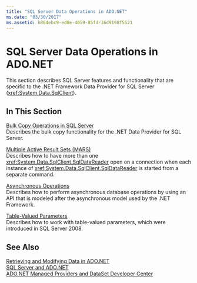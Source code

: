 ```yaml
---
title: "SQL Server Data Operations in ADO.NET"
ms.date: "03/30/2017"
ms.assetid: b864ebc9-ed8e-4059-85fd-36d9198f5521
---
```

# SQL Server Data Operations in ADO.NET
This section describes SQL Server features and functionality that are specific to the .NET Framework Data Provider for SQL Server (<xref:System.Data.SqlClient>).  
  
## In This Section  
 [Bulk Copy Operations in SQL Server](../../../../../docs/framework/data/adonet/sql/bulk-copy-operations-in-sql-server.md)  
 Describes the bulk copy functionality for the .NET Data Provider for SQL Server.  
  
 [Multiple Active Result Sets (MARS)](../../../../../docs/framework/data/adonet/sql/multiple-active-result-sets-mars.md)  
 Describes how to have more than one <xref:System.Data.SqlClient.SqlDataReader> open on a connection when each instance of <xref:System.Data.SqlClient.SqlDataReader> is started from a separate command.  
  
 [Asynchronous Operations](../../../../../docs/framework/data/adonet/sql/asynchronous-operations.md)  
 Describes how to perform asynchronous database operations by using an API that is modeled after the asynchronous model used by the .NET Framework.  
  
 [Table-Valued Parameters](../../../../../docs/framework/data/adonet/sql/table-valued-parameters.md)  
 Describes how to work with table-valued parameters, which were introduced in SQL Server 2008.  
  
## See Also  
 [Retrieving and Modifying Data in ADO.NET](../../../../../docs/framework/data/adonet/retrieving-and-modifying-data.md)  
 [SQL Server and ADO.NET](../../../../../docs/framework/data/adonet/sql/index.md)  
 [ADO.NET Managed Providers and DataSet Developer Center](http://go.microsoft.com/fwlink/?LinkId=217917)
